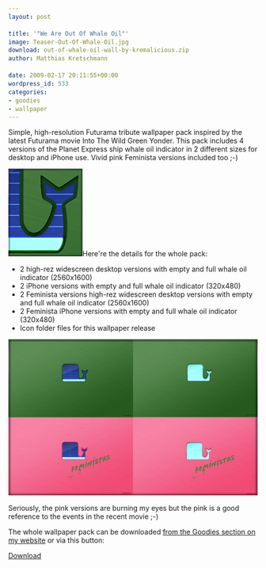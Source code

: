 ```yaml
---
layout: post

title: '"We Are Out Of Whale Oil"'
image: Teaser-Out-Of-Whale-Oil.jpg
download: out-of-whale-oil-wall-by-kremalicious.zip
author: Matthias Kretschmann

date: 2009-02-17 20:11:55+00:00
wordpress_id: 533
categories:
- goodies
- wallpaper
---
```


Simple, high-resolution Futurama tribute wallpaper pack inspired by the latest Futurama movie Into The Wild Green Yonder. This pack includes 4 versions of the Planet Express ship whale oil indicator in 2 different sizes for desktop and iPhone use. Vivid pink Feminista versions included too ;-)

![Futurama: Out Of Whale Oil Wallpaper Detail](/media/out_of_whale_oil_detail.png)Here're the details for the whole pack:

  * 2 high-rez widescreen desktop versions with empty and full whale oil indicator (2560x1600)
  * 2 iPhone versions with empty and full whale oil indicator (320x480)
  * 2 Feminista versions high-rez widescreen desktop versions with empty and full whale oil indicator (2560x1600)
  * 2 Feminista iPhone versions with empty and full whale oil indicator (320x480)
  * Icon folder files for this wallpaper release

[![Futurama: Out Of Whale Oil Wallpaper Pack by kremalicious](/media/out-of-whale-oil-overview.png)](http://www.kremalicious.com/goodies/#wall)

Seriously, the pink versions are burning my eyes but the pink is a good reference to the events in the recent movie ;-)

The whole wallpaper pack can be downloaded [from the Goodies section on my website](http://www.kremalicious.com/goodies/) or via this button:

<a class="btn btn-primary icon icon-download" href="/media/out-of-whale-oil-wall-by-kremalicious.zip">Download</a>